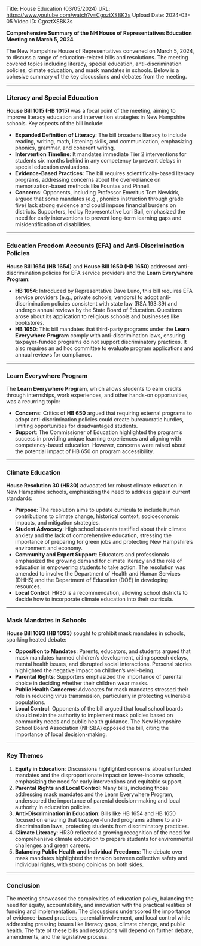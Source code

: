 Title: House Education (03/05/2024)
URL: https://www.youtube.com/watch?v=CgoztXSBK3s
Upload Date: 2024-03-05
Video ID: CgoztXSBK3s

**Comprehensive Summary of the NH House of Representatives Education Meeting on March 5, 2024**

The New Hampshire House of Representatives convened on March 5, 2024, to discuss a range of education-related bills and resolutions. The meeting covered topics including literacy, special education, anti-discrimination policies, climate education, and mask mandates in schools. Below is a cohesive summary of the key discussions and debates from the meeting.

---

### **Literacy and Special Education**
**House Bill 1015 (HB 1015)** was a focal point of the meeting, aiming to improve literacy education and intervention strategies in New Hampshire schools. Key aspects of the bill include:
- **Expanded Definition of Literacy**: The bill broadens literacy to include reading, writing, math, listening skills, and communication, emphasizing phonics, grammar, and coherent writing.
- **Intervention Timeline**: It mandates immediate Tier 2 interventions for students six months behind in any competency to prevent delays in special education evaluations.
- **Evidence-Based Practices**: The bill requires scientifically-based literacy programs, addressing concerns about the over-reliance on memorization-based methods like Fountas and Pinnell.
- **Concerns**: Opponents, including Professor Emeritus Tom Newkirk, argued that some mandates (e.g., phonics instruction through grade five) lack strong evidence and could impose financial burdens on districts. Supporters, led by Representative Lori Ball, emphasized the need for early interventions to prevent long-term learning gaps and misidentification of disabilities.

---

### **Education Freedom Accounts (EFA) and Anti-Discrimination Policies**
**House Bill 1654 (HB 1654)** and **House Bill 1650 (HB 1650)** addressed anti-discrimination policies for EFA service providers and the **Learn Everywhere Program**:
- **HB 1654**: Introduced by Representative Dave Luno, this bill requires EFA service providers (e.g., private schools, vendors) to adopt anti-discrimination policies consistent with state law (RSA 193:39) and undergo annual reviews by the State Board of Education. Questions arose about its application to religious schools and businesses like bookstores.
- **HB 1650**: This bill mandates that third-party programs under the **Learn Everywhere Program** comply with anti-discrimination laws, ensuring taxpayer-funded programs do not support discriminatory practices. It also requires an ad hoc committee to evaluate program applications and annual reviews for compliance.

---

### **Learn Everywhere Program**
The **Learn Everywhere Program**, which allows students to earn credits through internships, work experiences, and other hands-on opportunities, was a recurring topic:
- **Concerns**: Critics of **HB 650** argued that requiring external programs to adopt anti-discrimination policies could create bureaucratic hurdles, limiting opportunities for disadvantaged students.
- **Support**: The Commissioner of Education highlighted the program’s success in providing unique learning experiences and aligning with competency-based education. However, concerns were raised about the potential impact of HB 650 on program accessibility.

---

### **Climate Education**
**House Resolution 30 (HR30)** advocated for robust climate education in New Hampshire schools, emphasizing the need to address gaps in current standards:
- **Purpose**: The resolution aims to update curricula to include human contributions to climate change, historical context, socioeconomic impacts, and mitigation strategies.
- **Student Advocacy**: High school students testified about their climate anxiety and the lack of comprehensive education, stressing the importance of preparing for green jobs and protecting New Hampshire’s environment and economy.
- **Community and Expert Support**: Educators and professionals emphasized the growing demand for climate literacy and the role of education in empowering students to take action. The resolution was amended to involve the Department of Health and Human Services (DHHS) and the Department of Education (DOE) in developing resources.
- **Local Control**: HR30 is a recommendation, allowing school districts to decide how to incorporate climate education into their curricula.

---

### **Mask Mandates in Schools**
**House Bill 1093 (HB 1093)** sought to prohibit mask mandates in schools, sparking heated debate:
- **Opposition to Mandates**: Parents, educators, and students argued that mask mandates harmed children’s development, citing speech delays, mental health issues, and disrupted social interactions. Personal stories highlighted the negative impact on children’s well-being.
- **Parental Rights**: Supporters emphasized the importance of parental choice in deciding whether their children wear masks.
- **Public Health Concerns**: Advocates for mask mandates stressed their role in reducing virus transmission, particularly in protecting vulnerable populations.
- **Local Control**: Opponents of the bill argued that local school boards should retain the authority to implement mask policies based on community needs and public health guidance. The New Hampshire School Board Association (NHSBA) opposed the bill, citing the importance of local decision-making.

---

### **Key Themes**
1. **Equity in Education**: Discussions highlighted concerns about unfunded mandates and the disproportionate impact on lower-income schools, emphasizing the need for early interventions and equitable support.
2. **Parental Rights and Local Control**: Many bills, including those addressing mask mandates and the Learn Everywhere Program, underscored the importance of parental decision-making and local authority in education policies.
3. **Anti-Discrimination in Education**: Bills like HB 1654 and HB 1650 focused on ensuring that taxpayer-funded programs adhere to anti-discrimination laws, protecting students from discriminatory practices.
4. **Climate Literacy**: HR30 reflected a growing recognition of the need for comprehensive climate education to prepare students for environmental challenges and green careers.
5. **Balancing Public Health and Individual Freedoms**: The debate over mask mandates highlighted the tension between collective safety and individual rights, with strong opinions on both sides.

---

### **Conclusion**
The meeting showcased the complexities of education policy, balancing the need for equity, accountability, and innovation with the practical realities of funding and implementation. The discussions underscored the importance of evidence-based practices, parental involvement, and local control while addressing pressing issues like literacy gaps, climate change, and public health. The fate of these bills and resolutions will depend on further debate, amendments, and the legislative process.